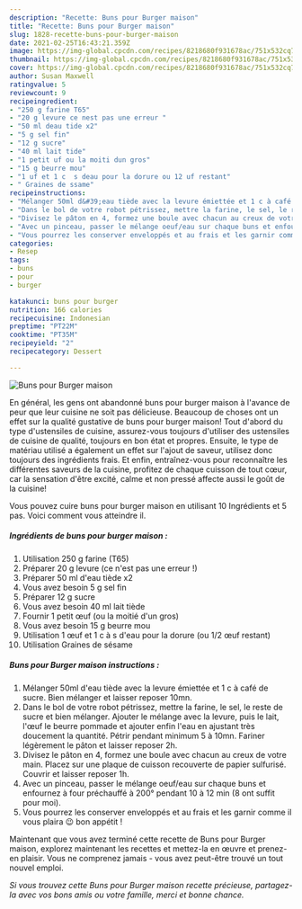 ```yaml
---
description: "Recette: Buns pour Burger maison"
title: "Recette: Buns pour Burger maison"
slug: 1828-recette-buns-pour-burger-maison
date: 2021-02-25T16:43:21.359Z
image: https://img-global.cpcdn.com/recipes/8218680f931678ac/751x532cq70/buns-pour-burger-maison-photo-principale-de-la-recette.jpg
thumbnail: https://img-global.cpcdn.com/recipes/8218680f931678ac/751x532cq70/buns-pour-burger-maison-photo-principale-de-la-recette.jpg
cover: https://img-global.cpcdn.com/recipes/8218680f931678ac/751x532cq70/buns-pour-burger-maison-photo-principale-de-la-recette.jpg
author: Susan Maxwell
ratingvalue: 5
reviewcount: 9
recipeingredient:
- "250 g farine T65"
- "20 g levure ce nest pas une erreur "
- "50 ml deau tide x2"
- "5 g sel fin"
- "12 g sucre"
- "40 ml lait tide"
- "1 petit uf ou la moiti dun gros"
- "15 g beurre mou"
- "1 uf et 1 c  s deau pour la dorure ou 12 uf restant"
- " Graines de ssame"
recipeinstructions:
- "Mélanger 50ml d&#39;eau tiède avec la levure émiettée et 1 c à café de sucre. Bien mélanger et laisser reposer 10mn."
- "Dans le bol de votre robot pétrissez, mettre la farine, le sel, le reste de sucre et bien mélanger. Ajouter le mélange avec la levure, puis le lait, l&#39;œuf le beurre pommade et ajouter enfin l&#39;eau en ajustant très doucement la quantité. Pétrir pendant minimum 5 à 10mn. Fariner légèrement le pâton et laisser reposer 2h."
- "Divisez le pâton en 4, formez une boule avec chacun au creux de votre main. Placez sur une plaque de cuisson recouverte de papier sulfurisé. Couvrir et laisser reposer 1h."
- "Avec un pinceau, passer le mélange oeuf/eau sur chaque buns et enfournez à four préchauffé à 200° pendant 10 à 12 min (8 ont suffit pour moi)."
- "Vous pourrez les conserver enveloppés et au frais et les garnir comme il vous plaira 😉 bon appétit !"
categories:
- Resep
tags:
- buns
- pour
- burger

katakunci: buns pour burger 
nutrition: 166 calories
recipecuisine: Indonesian
preptime: "PT22M"
cooktime: "PT35M"
recipeyield: "2"
recipecategory: Dessert

---
```



![Buns pour Burger maison](https://img-global.cpcdn.com/recipes/8218680f931678ac/751x532cq70/buns-pour-burger-maison-photo-principale-de-la-recette.jpg)

En général, les gens ont abandonné buns pour burger maison à l'avance de peur que leur cuisine ne soit pas délicieuse. Beaucoup de choses ont un effet sur la qualité gustative de buns pour burger maison! Tout d'abord du type d'ustensiles de cuisine, assurez-vous toujours d'utiliser des ustensiles de cuisine de qualité, toujours en bon état et propres. Ensuite, le type de matériau utilisé a également un effet sur l'ajout de saveur, utilisez donc toujours des ingrédients frais. Et enfin, entraînez-vous pour reconnaître les différentes saveurs de la cuisine, profitez de chaque cuisson de tout cœur, car la sensation d'être excité, calme et non pressé affecte aussi le goût de la cuisine!

<!--inarticleads1-->

Vous pouvez cuire buns pour burger maison en utilisant 10 Ingrédients et 5 pas. Voici comment vous atteindre il.

##### Ingrédients de buns pour burger maison :

1. Utilisation 250 g farine (T65)
1. Préparer 20 g levure (ce n&#39;est pas une erreur !)
1. Préparer 50 ml d&#39;eau tiède x2
1. Vous avez besoin 5 g sel fin
1. Préparer 12 g sucre
1. Vous avez besoin 40 ml lait tiède
1. Fournir 1 petit œuf (ou la moitié d&#39;un gros)
1. Vous avez besoin 15 g beurre mou
1. Utilisation 1 œuf et 1 c à s d&#39;eau pour la dorure (ou 1/2 œuf restant)
1. Utilisation  Graines de sésame




<!--inarticleads2-->

##### Buns pour Burger maison instructions :

1. Mélanger 50ml d&#39;eau tiède avec la levure émiettée et 1 c à café de sucre. Bien mélanger et laisser reposer 10mn.
1. Dans le bol de votre robot pétrissez, mettre la farine, le sel, le reste de sucre et bien mélanger. Ajouter le mélange avec la levure, puis le lait, l&#39;œuf le beurre pommade et ajouter enfin l&#39;eau en ajustant très doucement la quantité. Pétrir pendant minimum 5 à 10mn. Fariner légèrement le pâton et laisser reposer 2h.
1. Divisez le pâton en 4, formez une boule avec chacun au creux de votre main. Placez sur une plaque de cuisson recouverte de papier sulfurisé. Couvrir et laisser reposer 1h.
1. Avec un pinceau, passer le mélange oeuf/eau sur chaque buns et enfournez à four préchauffé à 200° pendant 10 à 12 min (8 ont suffit pour moi).
1. Vous pourrez les conserver enveloppés et au frais et les garnir comme il vous plaira 😉 bon appétit !




<!--inarticleads1-->

<p>
Maintenant que vous avez terminé cette recette de Buns pour Burger maison, explorez maintenant les recettes et mettez-la en œuvre et prenez-en plaisir. Vous ne comprenez jamais - vous avez peut-être trouvé un tout nouvel emploi.
</p>

<p>
<i>Si vous trouvez cette Buns pour Burger maison recette précieuse, partagez-la avec vos bons amis ou votre famille, merci et bonne chance.</i>
</p>

